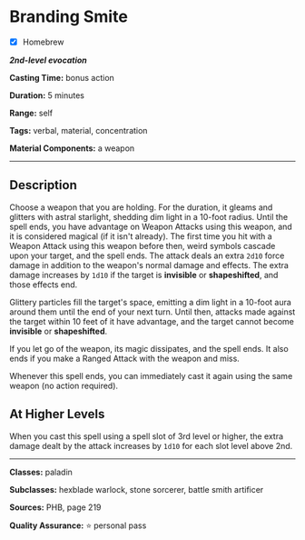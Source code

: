 # Branding Smite

- [x] Homebrew

***2nd-level evocation***

**Casting Time:** bonus action

**Duration:** 5 minutes

**Range:** self

**Tags:** verbal, material, concentration

**Material Components:** a weapon

---

## Description
Choose a weapon that you are holding.
For the duration, it gleams and glitters with astral starlight, shedding dim light in a 10-foot radius.
Until the spell ends, you have advantage on Weapon Attacks using this weapon, and it is considered magical (if it isn't already).
The first time you hit with a Weapon Attack using this weapon before then, weird symbols cascade upon your target, and the spell ends.
The attack deals an extra `2d10` force damage in addition to the weapon's normal damage and effects.
The extra damage increases by `1d10` if the target is **invisible** or **shapeshifted**, and those effects end.

Glittery particles fill the target's space, emitting a dim light in a 10-foot aura around them until the end of your next turn.
Until then, attacks made against the target within 10 feet of it have advantage, and the target cannot become **invisible** or **shapeshifted**.

If you let go of the weapon, its magic dissipates, and the spell ends.
It also ends if you make a Ranged Attack with the weapon and miss.

Whenever this spell ends, you can immediately cast it again using the same weapon (no action required).

## At Higher Levels
When you cast this spell using a spell slot of 3rd level or higher, the extra damage dealt by the attack increases by `1d10` for each slot level above 2nd.

---

**Classes:** paladin

**Subclasses:** hexblade warlock, stone sorcerer, battle smith artificer

**Sources:** PHB, page 219

**Quality Assurance:** :star: personal pass
